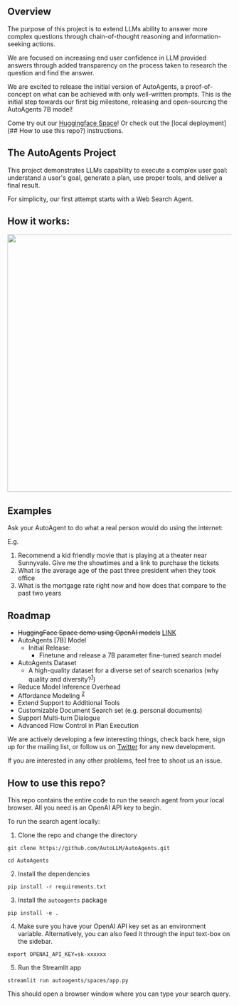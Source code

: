 ## Overview

The purpose of this project is to extend LLMs ability to answer more complex questions through chain-of-thought reasoning and information-seeking actions.

We are focused on increasing end user confidence in LLM provided answers through added transparency on the process taken to research the question and find the answer.

We are excited to release the initial version of AutoAgents, a proof-of-concept on what can be achieved with only well-written prompts. This is the initial step towards our first big milestone, releasing and open-sourcing the AutoAgents 7B model!
 
Come try out our [Huggingface Space](https://huggingface.co/spaces/AutoLLM/AutoAgents)! Or check out the [local deployment](## How to use this repo?) instructions.

## The AutoAgents Project

This project demonstrates LLMs capability to execute a complex user goal: understand a user's goal, generate a plan, use proper tools, and deliver a final result.

For simplicity, our first attempt starts with a Web Search Agent.

## How it works:

<p align="left"><img src="../docs/images/agent.png" width=580/></p>

## Examples

Ask your AutoAgent to do what a real person would do using the internet:

E.g.
1. Recommend a kid friendly movie that is playing at a theater near Sunnyvale. Give me the showtimes and a link to purchase the tickets
2. What is the average age of the past three president when they took office
3. What is the mortgage rate right now and how does that compare to the past two years


## Roadmap

* ~~HuggingFace Space demo using OpenAI models~~ [LINK](https://huggingface.co/spaces/AutoLLM/AutoAgents)
* AutoAgents [7B] Model
  * Initial Release:
    * Finetune and release a 7B parameter fine-tuned search model
* AutoAgents Dataset
  * A high-quality dataset for a diverse set of search scenarios (why quality and diversity?<sup>[1](https://arxiv.org/abs/2305.11206)</sup>)
* Reduce Model Inference Overhead
* Affordance Modeling <sup>[2](https://en.wikipedia.org/wiki/Affordance)</sup>
* Extend Support to Additional Tools
* Customizable Document Search set (e.g. personal documents)
* Support Multi-turn Dialogue
* Advanced Flow Control in Plan Execution

We are actively developing a few interesting things, check back here, sign up for the mailing list, or follow us on [Twitter](https://twitter.com/AutoLLM) for any new development.
 
If you are interested in any other problems, feel free to shoot us an issue.

## How to use this repo?

This repo contains the entire code to run the search agent from your local browser. All you need is an OpenAI API key to begin.

To run the search agent locally:

1. Clone the repo and change the directory

`git clone https://github.com/AutoLLM/AutoAgents.git`

`cd AutoAgents`

2. Install the dependencies

`pip install -r requirements.txt`

3. Install the `autoagents` package

`pip install -e .`

4. Make sure you have your OpenAI API key set as an environment variable. Alternatively, you can also feed it through the input text-box on the sidebar.

`export OPENAI_API_KEY=sk-xxxxxx`

5. Run the Streamlit app

`streamlit run autoagents/spaces/app.py`

This should open a browser window where you can type your search query.
